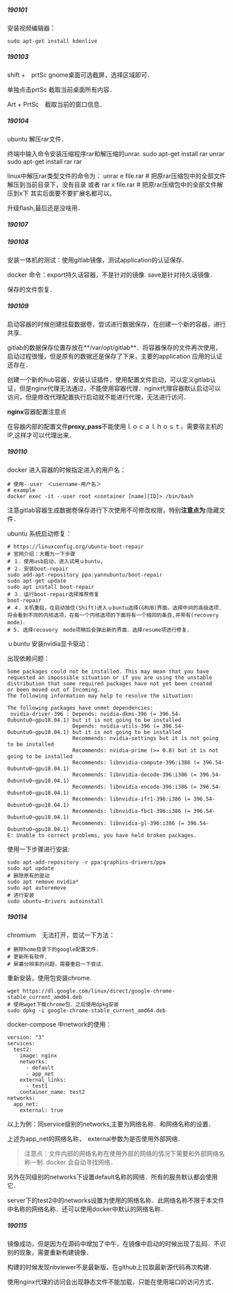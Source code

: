 ##### 190101

安装视频编辑器：

```
sudo apt-get install kdenlive
```

##### 190103

shift +　prtSc gnome桌面可选截屏，选择区域即可．

单独点击prtSc 截取当前桌面所有内容．

Art + PrtSc　截取当前的窗口信息．

##### 190104

ubuntu 解压rar文件．

终端中输入命令安装压缩程序rar和解压缩的unrar.
 sudo apt-get install rar unrar
 sudo apt-get install rar rar

linux中解压rar类型文件的命令为：
 unrar  e file.rar  # 把原rar压缩包中的全部文件解压到当前目录下，没有目录
 或者 rar x file.rar  # 把原rar压缩包中的全部文件解压到x下
 其实后面要不要扩展名都可以。

升级flash,最后还是没啥用．

##### 190107

##### 190108

安装一体机的测试：使用gitlab镜像，测试application的认证保存．

docker 命令：export持久话容器，不是针对的镜像. save是针对持久话镜像．

保存的文件恢复．

##### 190109

启动容器的时候创建挂载数据卷，尝试进行数据保存，在创建一个新的容器，进行共享．

gitlab的数据保存位置存放在**/var/opt/gitlab**．将容器保存的文件再次使用，启动过程很慢，但是原有的数据还是保存了下来，主要的application 应用的认证还存在．

创建一个新的hub容器，安装认证插件，使用配置文件启动，可以定义gitlab认证，但是nginx代理无法通过，不能使用容器代理．nginx代理容器默认启动可以访问，但是修改代理配置执行启动就不能进行代理，无法进行访问．

**nginx**容器配置注意点

在容器内部的配置文件**proxy_pass**不能使用ｌｏｃａｌｈｏｓｔ，需要宿主机的IP,这样才可以代理出来．



##### 190110

docker 进入容器的时候指定进入的用户名：

```
# 使用--user　＜username-用户名＞
# example 
docker exec -it --user root <container [name][ID]> /bin/bash
```

注意gitlab容器生成数据卷保存进行下次使用不可修改权限，特别**注意点为**:隐藏文件．



ubuntu 系统启动修复：

```
# https://linuxconfig.org/ubuntu-boot-repair
# 官网介绍：大概为一下步骤
# １．使用usb启动，进入试用ｕbuntu,
# ２．安装boot-repair
sudo add-apt-repository ppa:yannubuntu/boot-repair
sudo apt-get update
sudo apt install boot-repair
# ３．运行boot-repair选择推荐修复
boot-repair
# ４．关机重启，在启动按住(Shift)进入ｕbuntu选择(GRUB)界面，选择中间的高级选项．将会看到不同的内核选项，在每一个内核选项的下面将有一个相同的条目,并带有(recovery mode)．
# 5. 选择recovery　mode项稍后会弹出新的界面．选择resume项进行修复．
```

ｕbuntu 安装nvidia显卡驱动：

出现依赖问题：

```
Some packages could not be installed. This may mean that you have
requested an impossible situation or if you are using the unstable
distribution that some required packages have not yet been created
or been moved out of Incoming.
The following information may help to resolve the situation:

The following packages have unmet dependencies:
 nvidia-driver-396 : Depends: nvidia-dkms-396 (= 396.54-0ubuntu0~gpu18.04.1) but it is not going to be installed
                     Depends: nvidia-utils-396 (= 396.54-0ubuntu0~gpu18.04.1) but it is not going to be installed
                     Recommends: nvidia-settings but it is not going to be installed
                     Recommends: nvidia-prime (>= 0.8) but it is not going to be installed
                     Recommends: libnvidia-compute-396:i386 (= 396.54-0ubuntu0~gpu18.04.1)
                     Recommends: libnvidia-decode-396:i386 (= 396.54-0ubuntu0~gpu18.04.1)
                     Recommends: libnvidia-encode-396:i386 (= 396.54-0ubuntu0~gpu18.04.1)
                     Recommends: libnvidia-ifr1-396:i386 (= 396.54-0ubuntu0~gpu18.04.1)
                     Recommends: libnvidia-fbc1-396:i386 (= 396.54-0ubuntu0~gpu18.04.1)
                     Recommends: libnvidia-gl-396:i386 (= 396.54-0ubuntu0~gpu18.04.1)
E: Unable to correct problems, you have held broken packages.
```

使用一下步骤进行安装:

```
sudo apt-add-repository -r ppa:graphics-drivers/ppa
sudo apt update
# 删除原有的驱动
sudo apt remove nvidia*
sudo apt autoremove
# 进行安装
sudo ubuntu-drivers autoinstall
```

##### 190114

chromium　无法打开，尝试一下方法：

```
# 删除home目录下的google配置文件．
# 更新所有软件．
# 屏幕分辨率的问题，需要重启一下尝试．
```

重新安装，使用包安装chrome.

```shell
wget https://dl.google.com/linux/direct/google-chrome-stable_current_amd64.deb
# 使用wget下载chrome包．之后使用dpkg安装
sudo dpkg -i google-chrome-stable_current_amd64.deb
```



docker-compose 中network的使用：

```
version: "3"
services:
  test2:
    image: nginx
    networks:
      - default
      - app_net
    external_links:
      - test1
    container_name: test2
networks:
  app_net:
    external: true
```



以上为例：同service级别的networks,主要为网络名称．和网络名称的设置．

上述为app_net的网络名称，　external参数为是否使用外部网络．

> 注意点：文件内部的网络名称在使用外部的网络的情况下需要和外部网络名称一制. docker 会自动寻找网络．

另外在同级别的networks下设置default名称的网络．所有的服务默认都会使用它．

server下的test2中的networks设置为使用的网络名称．此网络名称不限于本文件中名称的网络名称．还可以使用docker中默认的网络名称．

##### 190115

镜像成功，但是因为在源码中增加了中午，在镜像中启动的时候出现了乱码．不识别的现象，需要重新构建镜像．

构建的时候发现nbviewer不是最新版，在github上拉取最新源代码再次构建．

使用nginx代理的访问会出现静态文件不能加载，只能在使用端口的访问方式．